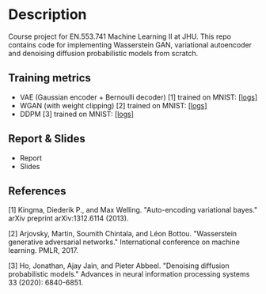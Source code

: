 # Description 

Course project for EN.553.741 Machine Learning II at JHU. This repo contains code for implementing Wasserstein GAN, variational autoencoder and denoising diffusion probabilistic models from scratch.

## Training metrics

* VAE (Gaussian encoder + Bernoulli decoder) [1] trained on MNIST: [[logs]](https://wandb.ai/ashwin1996/vae/runs/ye2lf3sr?nw=nwuserashwin1996)
* WGAN (with weight clipping) [2] trained on MNIST: [[logs]](https://wandb.ai/ashwin1996/wgan/runs/kfa382kb?nw=nwuserashwin1996)
* DDPM [3] trained on MNIST: [[logs]](https://wandb.ai/ashwin1996/ddpm/runs/c362xa13?nw=nwuserashwin1996)

## Report & Slides

* Report
* Slides

## References

[1] Kingma, Diederik P., and Max Welling. "Auto-encoding variational bayes." arXiv preprint arXiv:1312.6114 (2013).

[2] Arjovsky, Martin, Soumith Chintala, and Léon Bottou. "Wasserstein generative adversarial networks." International conference on machine learning. PMLR, 2017.

[3] Ho, Jonathan, Ajay Jain, and Pieter Abbeel. "Denoising diffusion probabilistic models." Advances in neural information processing systems 33 (2020): 6840-6851.

